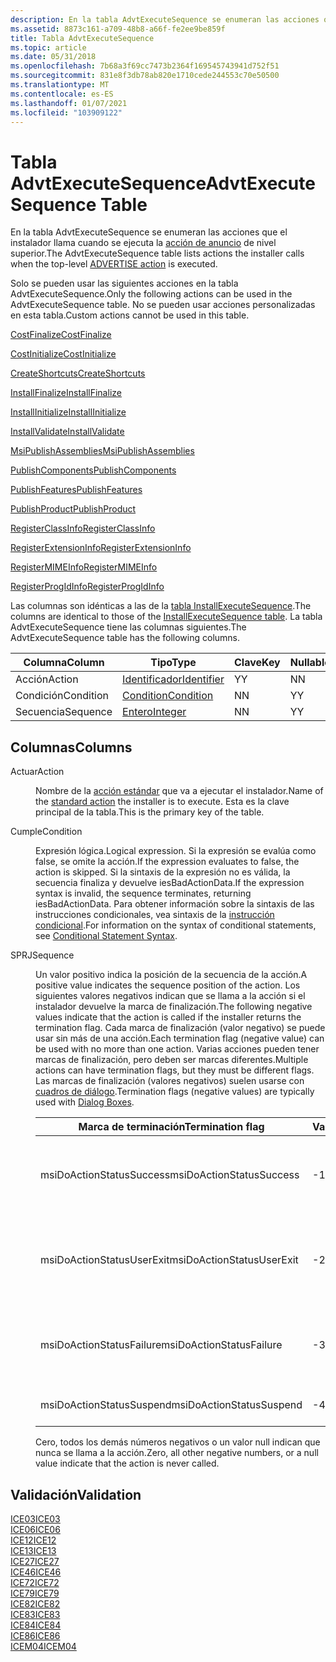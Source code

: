 ```yaml
---
description: En la tabla AdvtExecuteSequence se enumeran las acciones que el instalador llama cuando se ejecuta la acción de anuncio de nivel superior.
ms.assetid: 8873c161-a709-48b8-a66f-fe2ee9be859f
title: Tabla AdvtExecuteSequence
ms.topic: article
ms.date: 05/31/2018
ms.openlocfilehash: 7b68a3f69cc7473b2364f169545743941d752f51
ms.sourcegitcommit: 831e8f3db78ab820e1710cede244553c70e50500
ms.translationtype: MT
ms.contentlocale: es-ES
ms.lasthandoff: 01/07/2021
ms.locfileid: "103909122"
---
```

# <a name="advtexecutesequence-table"></a><span data-ttu-id="363fc-103">Tabla AdvtExecuteSequence</span><span class="sxs-lookup"><span data-stu-id="363fc-103">AdvtExecuteSequence Table</span></span>

<span data-ttu-id="363fc-104">En la tabla AdvtExecuteSequence se enumeran las acciones que el instalador llama cuando se ejecuta la [acción de anuncio](advertise-action.md) de nivel superior.</span><span class="sxs-lookup"><span data-stu-id="363fc-104">The AdvtExecuteSequence table lists actions the installer calls when the top-level [ADVERTISE action](advertise-action.md) is executed.</span></span>

<span data-ttu-id="363fc-105">Solo se pueden usar las siguientes acciones en la tabla AdvtExecuteSequence.</span><span class="sxs-lookup"><span data-stu-id="363fc-105">Only the following actions can be used in the AdvtExecuteSequence table.</span></span> <span data-ttu-id="363fc-106">No se pueden usar acciones personalizadas en esta tabla.</span><span class="sxs-lookup"><span data-stu-id="363fc-106">Custom actions cannot be used in this table.</span></span>

[<span data-ttu-id="363fc-107">CostFinalize</span><span class="sxs-lookup"><span data-stu-id="363fc-107">CostFinalize</span></span>](costfinalize-action.md)

[<span data-ttu-id="363fc-108">CostInitialize</span><span class="sxs-lookup"><span data-stu-id="363fc-108">CostInitialize</span></span>](costinitialize-action.md)

[<span data-ttu-id="363fc-109">CreateShortcuts</span><span class="sxs-lookup"><span data-stu-id="363fc-109">CreateShortcuts</span></span>](createshortcuts-action.md)

[<span data-ttu-id="363fc-110">InstallFinalize</span><span class="sxs-lookup"><span data-stu-id="363fc-110">InstallFinalize</span></span>](installfinalize-action.md)

[<span data-ttu-id="363fc-111">InstallInitialize</span><span class="sxs-lookup"><span data-stu-id="363fc-111">InstallInitialize</span></span>](installinitialize-action.md)

[<span data-ttu-id="363fc-112">InstallValidate</span><span class="sxs-lookup"><span data-stu-id="363fc-112">InstallValidate</span></span>](installvalidate-action.md)

[<span data-ttu-id="363fc-113">MsiPublishAssemblies</span><span class="sxs-lookup"><span data-stu-id="363fc-113">MsiPublishAssemblies</span></span>](msipublishassemblies-action.md)

[<span data-ttu-id="363fc-114">PublishComponents</span><span class="sxs-lookup"><span data-stu-id="363fc-114">PublishComponents</span></span>](publishcomponents-action.md)

[<span data-ttu-id="363fc-115">PublishFeatures</span><span class="sxs-lookup"><span data-stu-id="363fc-115">PublishFeatures</span></span>](publishfeatures-action.md)

[<span data-ttu-id="363fc-116">PublishProduct</span><span class="sxs-lookup"><span data-stu-id="363fc-116">PublishProduct</span></span>](publishproduct-action.md)

[<span data-ttu-id="363fc-117">RegisterClassInfo</span><span class="sxs-lookup"><span data-stu-id="363fc-117">RegisterClassInfo</span></span>](registerclassinfo-action.md)

[<span data-ttu-id="363fc-118">RegisterExtensionInfo</span><span class="sxs-lookup"><span data-stu-id="363fc-118">RegisterExtensionInfo</span></span>](registerextensioninfo-action.md)

[<span data-ttu-id="363fc-119">RegisterMIMEInfo</span><span class="sxs-lookup"><span data-stu-id="363fc-119">RegisterMIMEInfo</span></span>](registermimeinfo-action.md)

[<span data-ttu-id="363fc-120">RegisterProgIdInfo</span><span class="sxs-lookup"><span data-stu-id="363fc-120">RegisterProgIdInfo</span></span>](registerprogidinfo-action.md)

<span data-ttu-id="363fc-121">Las columnas son idénticas a las de la [tabla InstallExecuteSequence](installexecutesequence-table.md).</span><span class="sxs-lookup"><span data-stu-id="363fc-121">The columns are identical to those of the [InstallExecuteSequence table](installexecutesequence-table.md).</span></span> <span data-ttu-id="363fc-122">La tabla AdvtExecuteSequence tiene las columnas siguientes.</span><span class="sxs-lookup"><span data-stu-id="363fc-122">The AdvtExecuteSequence table has the following columns.</span></span>



| <span data-ttu-id="363fc-123">Columna</span><span class="sxs-lookup"><span data-stu-id="363fc-123">Column</span></span>    | <span data-ttu-id="363fc-124">Tipo</span><span class="sxs-lookup"><span data-stu-id="363fc-124">Type</span></span>                         | <span data-ttu-id="363fc-125">Clave</span><span class="sxs-lookup"><span data-stu-id="363fc-125">Key</span></span> | <span data-ttu-id="363fc-126">Nullable</span><span class="sxs-lookup"><span data-stu-id="363fc-126">Nullable</span></span> |
|-----------|------------------------------|-----|----------|
| <span data-ttu-id="363fc-127">Acción</span><span class="sxs-lookup"><span data-stu-id="363fc-127">Action</span></span>    | [<span data-ttu-id="363fc-128">Identificador</span><span class="sxs-lookup"><span data-stu-id="363fc-128">Identifier</span></span>](identifier.md) | <span data-ttu-id="363fc-129">Y</span><span class="sxs-lookup"><span data-stu-id="363fc-129">Y</span></span>   | <span data-ttu-id="363fc-130">N</span><span class="sxs-lookup"><span data-stu-id="363fc-130">N</span></span>        |
| <span data-ttu-id="363fc-131">Condición</span><span class="sxs-lookup"><span data-stu-id="363fc-131">Condition</span></span> | [<span data-ttu-id="363fc-132">Condition</span><span class="sxs-lookup"><span data-stu-id="363fc-132">Condition</span></span>](condition.md)   | <span data-ttu-id="363fc-133">N</span><span class="sxs-lookup"><span data-stu-id="363fc-133">N</span></span>   | <span data-ttu-id="363fc-134">Y</span><span class="sxs-lookup"><span data-stu-id="363fc-134">Y</span></span>        |
| <span data-ttu-id="363fc-135">Secuencia</span><span class="sxs-lookup"><span data-stu-id="363fc-135">Sequence</span></span>  | [<span data-ttu-id="363fc-136">Entero</span><span class="sxs-lookup"><span data-stu-id="363fc-136">Integer</span></span>](integer.md)       | <span data-ttu-id="363fc-137">N</span><span class="sxs-lookup"><span data-stu-id="363fc-137">N</span></span>   | <span data-ttu-id="363fc-138">Y</span><span class="sxs-lookup"><span data-stu-id="363fc-138">Y</span></span>        |



 

## <a name="columns"></a><span data-ttu-id="363fc-139">Columnas</span><span class="sxs-lookup"><span data-stu-id="363fc-139">Columns</span></span>

<dl> <dt>

<span data-ttu-id="363fc-140"><span id="Action"></span><span id="action"></span><span id="ACTION"></span>Actuar</span><span class="sxs-lookup"><span data-stu-id="363fc-140"><span id="Action"></span><span id="action"></span><span id="ACTION"></span>Action</span></span>
</dt> <dd>

<span data-ttu-id="363fc-141">Nombre de la [acción estándar](standard-actions.md) que va a ejecutar el instalador.</span><span class="sxs-lookup"><span data-stu-id="363fc-141">Name of the [standard action](standard-actions.md) the installer is to execute.</span></span> <span data-ttu-id="363fc-142">Esta es la clave principal de la tabla.</span><span class="sxs-lookup"><span data-stu-id="363fc-142">This is the primary key of the table.</span></span>

</dd> <dt>

<span data-ttu-id="363fc-143"><span id="Condition"></span><span id="condition"></span><span id="CONDITION"></span>Cumple</span><span class="sxs-lookup"><span data-stu-id="363fc-143"><span id="Condition"></span><span id="condition"></span><span id="CONDITION"></span>Condition</span></span>
</dt> <dd>

<span data-ttu-id="363fc-144">Expresión lógica.</span><span class="sxs-lookup"><span data-stu-id="363fc-144">Logical expression.</span></span> <span data-ttu-id="363fc-145">Si la expresión se evalúa como false, se omite la acción.</span><span class="sxs-lookup"><span data-stu-id="363fc-145">If the expression evaluates to false, the action is skipped.</span></span> <span data-ttu-id="363fc-146">Si la sintaxis de la expresión no es válida, la secuencia finaliza y devuelve iesBadActionData.</span><span class="sxs-lookup"><span data-stu-id="363fc-146">If the expression syntax is invalid, the sequence terminates, returning iesBadActionData.</span></span> <span data-ttu-id="363fc-147">Para obtener información sobre la sintaxis de las instrucciones condicionales, vea sintaxis de la [instrucción condicional](conditional-statement-syntax.md).</span><span class="sxs-lookup"><span data-stu-id="363fc-147">For information on the syntax of conditional statements, see [Conditional Statement Syntax](conditional-statement-syntax.md).</span></span>

</dd> <dt>

<span data-ttu-id="363fc-148"><span id="Sequence"></span><span id="sequence"></span><span id="SEQUENCE"></span>SPRJ</span><span class="sxs-lookup"><span data-stu-id="363fc-148"><span id="Sequence"></span><span id="sequence"></span><span id="SEQUENCE"></span>Sequence</span></span>
</dt> <dd>

<span data-ttu-id="363fc-149">Un valor positivo indica la posición de la secuencia de la acción.</span><span class="sxs-lookup"><span data-stu-id="363fc-149">A positive value indicates the sequence position of the action.</span></span> <span data-ttu-id="363fc-150">Los siguientes valores negativos indican que se llama a la acción si el instalador devuelve la marca de finalización.</span><span class="sxs-lookup"><span data-stu-id="363fc-150">The following negative values indicate that the action is called if the installer returns the termination flag.</span></span> <span data-ttu-id="363fc-151">Cada marca de finalización (valor negativo) se puede usar sin más de una acción.</span><span class="sxs-lookup"><span data-stu-id="363fc-151">Each termination flag (negative value) can be used with no more than one action.</span></span> <span data-ttu-id="363fc-152">Varias acciones pueden tener marcas de finalización, pero deben ser marcas diferentes.</span><span class="sxs-lookup"><span data-stu-id="363fc-152">Multiple actions can have termination flags, but they must be different flags.</span></span> <span data-ttu-id="363fc-153">Las marcas de finalización (valores negativos) suelen usarse con [cuadros de diálogo](dialog-boxes.md).</span><span class="sxs-lookup"><span data-stu-id="363fc-153">Termination flags (negative values) are typically used with [Dialog Boxes](dialog-boxes.md).</span></span>



| <span data-ttu-id="363fc-154">Marca de terminación</span><span class="sxs-lookup"><span data-stu-id="363fc-154">Termination flag</span></span>          | <span data-ttu-id="363fc-155">Value</span><span class="sxs-lookup"><span data-stu-id="363fc-155">Value</span></span> | <span data-ttu-id="363fc-156">Descripción</span><span class="sxs-lookup"><span data-stu-id="363fc-156">Description</span></span>                                                                          |
|---------------------------|-------|--------------------------------------------------------------------------------------|
| <span data-ttu-id="363fc-157">msiDoActionStatusSuccess</span><span class="sxs-lookup"><span data-stu-id="363fc-157">msiDoActionStatusSuccess</span></span>  | <span data-ttu-id="363fc-158">-1</span><span class="sxs-lookup"><span data-stu-id="363fc-158">-1</span></span>    | <span data-ttu-id="363fc-159">Finalización correcta.</span><span class="sxs-lookup"><span data-stu-id="363fc-159">Successful completion.</span></span> <span data-ttu-id="363fc-160">Se usa con los cuadros de diálogo de [salida](exit-dialog.md) .</span><span class="sxs-lookup"><span data-stu-id="363fc-160">Used with [Exit](exit-dialog.md) dialog boxes.</span></span>               |
| <span data-ttu-id="363fc-161">msiDoActionStatusUserExit</span><span class="sxs-lookup"><span data-stu-id="363fc-161">msiDoActionStatusUserExit</span></span> | <span data-ttu-id="363fc-162">-2</span><span class="sxs-lookup"><span data-stu-id="363fc-162">-2</span></span>    | <span data-ttu-id="363fc-163">El usuario finaliza la instalación.</span><span class="sxs-lookup"><span data-stu-id="363fc-163">User terminates install.</span></span> <span data-ttu-id="363fc-164">Se usa con los cuadros de diálogo de [UserExit](userexit-dialog.md) .</span><span class="sxs-lookup"><span data-stu-id="363fc-164">Used with [UserExit](userexit-dialog.md) dialog boxes.</span></span>     |
| <span data-ttu-id="363fc-165">msiDoActionStatusFailure</span><span class="sxs-lookup"><span data-stu-id="363fc-165">msiDoActionStatusFailure</span></span>  | <span data-ttu-id="363fc-166">-3</span><span class="sxs-lookup"><span data-stu-id="363fc-166">-3</span></span>    | <span data-ttu-id="363fc-167">Se termina la salida grave.</span><span class="sxs-lookup"><span data-stu-id="363fc-167">Fatal exit terminates.</span></span> <span data-ttu-id="363fc-168">Se usa con un cuadro de diálogo de [FatalError](fatalerror-dialog.md) .</span><span class="sxs-lookup"><span data-stu-id="363fc-168">Used with a [FatalError](fatalerror-dialog.md) dialog boxes.</span></span> |
| <span data-ttu-id="363fc-169">msiDoActionStatusSuspend</span><span class="sxs-lookup"><span data-stu-id="363fc-169">msiDoActionStatusSuspend</span></span>  | <span data-ttu-id="363fc-170">-4</span><span class="sxs-lookup"><span data-stu-id="363fc-170">-4</span></span>    | <span data-ttu-id="363fc-171">La instalación está suspendida.</span><span class="sxs-lookup"><span data-stu-id="363fc-171">Install is suspended.</span></span>                                                                |



 

<span data-ttu-id="363fc-172">Cero, todos los demás números negativos o un valor null indican que nunca se llama a la acción.</span><span class="sxs-lookup"><span data-stu-id="363fc-172">Zero, all other negative numbers, or a null value indicate that the action is never called.</span></span>

</dd> </dl>

## <a name="validation"></a><span data-ttu-id="363fc-173">Validación</span><span class="sxs-lookup"><span data-stu-id="363fc-173">Validation</span></span>

<dl>

[<span data-ttu-id="363fc-174">ICE03</span><span class="sxs-lookup"><span data-stu-id="363fc-174">ICE03</span></span>](ice03.md)  
[<span data-ttu-id="363fc-175">ICE06</span><span class="sxs-lookup"><span data-stu-id="363fc-175">ICE06</span></span>](ice06.md)  
[<span data-ttu-id="363fc-176">ICE12</span><span class="sxs-lookup"><span data-stu-id="363fc-176">ICE12</span></span>](ice12.md)  
[<span data-ttu-id="363fc-177">ICE13</span><span class="sxs-lookup"><span data-stu-id="363fc-177">ICE13</span></span>](ice13.md)  
[<span data-ttu-id="363fc-178">ICE27</span><span class="sxs-lookup"><span data-stu-id="363fc-178">ICE27</span></span>](ice27.md)  
[<span data-ttu-id="363fc-179">ICE46</span><span class="sxs-lookup"><span data-stu-id="363fc-179">ICE46</span></span>](ice46.md)  
[<span data-ttu-id="363fc-180">ICE72</span><span class="sxs-lookup"><span data-stu-id="363fc-180">ICE72</span></span>](ice72.md)  
[<span data-ttu-id="363fc-181">ICE79</span><span class="sxs-lookup"><span data-stu-id="363fc-181">ICE79</span></span>](ice79.md)  
[<span data-ttu-id="363fc-182">ICE82</span><span class="sxs-lookup"><span data-stu-id="363fc-182">ICE82</span></span>](ice82.md)  
[<span data-ttu-id="363fc-183">ICE83</span><span class="sxs-lookup"><span data-stu-id="363fc-183">ICE83</span></span>](ice83.md)  
[<span data-ttu-id="363fc-184">ICE84</span><span class="sxs-lookup"><span data-stu-id="363fc-184">ICE84</span></span>](ice84.md)  
[<span data-ttu-id="363fc-185">ICE86</span><span class="sxs-lookup"><span data-stu-id="363fc-185">ICE86</span></span>](ice86.md)  
[<span data-ttu-id="363fc-186">ICEM04</span><span class="sxs-lookup"><span data-stu-id="363fc-186">ICEM04</span></span>](icem04.md)  
</dl>

 

 



